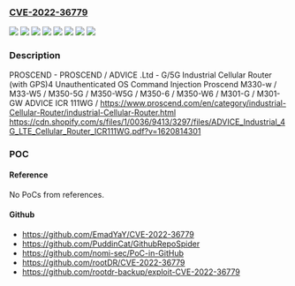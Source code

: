 ### [CVE-2022-36779](https://cve.mitre.org/cgi-bin/cvename.cgi?name=CVE-2022-36779)
![](https://img.shields.io/static/v1?label=Product&message=ADVICE%20ICR%20111WG&color=blue)
![](https://img.shields.io/static/v1?label=Product&message=PROSCEND%20M301-G%20%2F%20M301-GW&color=blue)
![](https://img.shields.io/static/v1?label=Product&message=PROSCEND%20M330-w%20%2F%20M330-W5&color=blue)
![](https://img.shields.io/static/v1?label=Product&message=PROSCEND%20M350-5G%20%2F%20M350-W5G%20%2F%20M350-6%20%2F%20M350-W6&color=blue)
![](https://img.shields.io/static/v1?label=Version&message=V1.02%20&color=brightgreen)
![](https://img.shields.io/static/v1?label=Version&message=V1.11%20&color=brightgreen)
![](https://img.shields.io/static/v1?label=Version&message=V2.20%20&color=brightgreen)
![](https://img.shields.io/static/v1?label=Vulnerability&message=Unauthenticated%20OS%20Command%20Injection&color=brightgreen)

### Description

PROSCEND - PROSCEND / ADVICE .Ltd - G/5G Industrial Cellular Router (with GPS)4 Unauthenticated OS Command Injection Proscend M330-w / M33-W5 / M350-5G / M350-W5G / M350-6 / M350-W6 / M301-G / M301-GW ADVICE ICR 111WG / https://www.proscend.com/en/category/industrial-Cellular-Router/industrial-Cellular-Router.html https://cdn.shopify.com/s/files/1/0036/9413/3297/files/ADVICE_Industrial_4G_LTE_Cellular_Router_ICR111WG.pdf?v=1620814301

### POC

#### Reference
No PoCs from references.

#### Github
- https://github.com/EmadYaY/CVE-2022-36779
- https://github.com/PuddinCat/GithubRepoSpider
- https://github.com/nomi-sec/PoC-in-GitHub
- https://github.com/rootDR/CVE-2022-36779
- https://github.com/rootdr-backup/exploit-CVE-2022-36779

